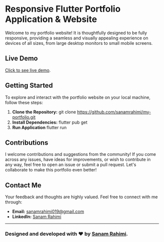 # Responsive Flutter Portfolio Application & Website

Welcome to my portfolio website! It is thoughtfully designed to be fully responsive, providing a seamless and visually appealing experience on devices of all sizes, from large desktop monitors to small mobile screens.

## Live Demo
[Click to see live demo](https://sanamrahimi.github.io/my-portfolio/#/).

## Getting Started

To explore and interact with the portfolio website on your local machine, follow these steps:

1. **Clone the Repository:**
   git clone https://github.com/sanamrahimi/my-portfolio.git
2. **Install Dependencies:**
   flutter pub get
3. **Run Application**
   flutter run

## Contributions

I welcome contributions and suggestions from the community! If you come across any issues, have ideas for improvements, or wish to contribute in any way, feel free to open an issue or submit a pull request. Let's collaborate to make this portfolio even better!

## Contact Me

Your feedback and thoughts are highly valued. Feel free to connect with me through:

- **Email:** sanamrahimi019@gmail.com
- **LinkedIn:** [Sanam Rahimi](https://www.linkedin.com/in/sanamrahimi)


---

### Designed and developed with ❤️ by [Sanam Rahimi](https://www.linkedin.com/in/sanamrahimi/).
